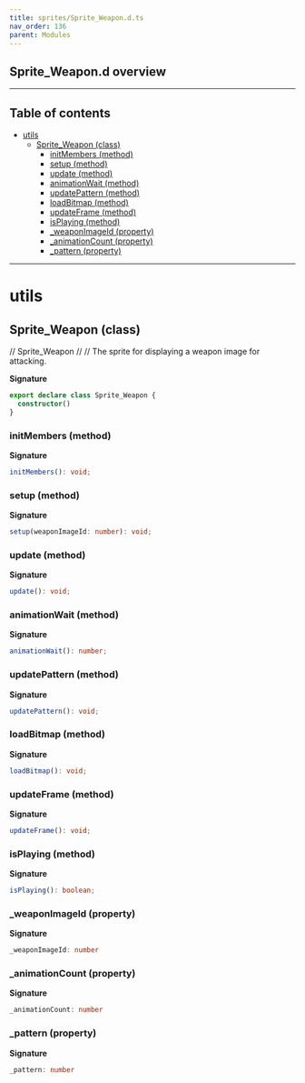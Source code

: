 ```yaml
---
title: sprites/Sprite_Weapon.d.ts
nav_order: 136
parent: Modules
---
```


## Sprite_Weapon.d overview

---

<h2 class="text-delta">Table of contents</h2>

- [utils](#utils)
  - [Sprite_Weapon (class)](#sprite_weapon-class)
    - [initMembers (method)](#initmembers-method)
    - [setup (method)](#setup-method)
    - [update (method)](#update-method)
    - [animationWait (method)](#animationwait-method)
    - [updatePattern (method)](#updatepattern-method)
    - [loadBitmap (method)](#loadbitmap-method)
    - [updateFrame (method)](#updateframe-method)
    - [isPlaying (method)](#isplaying-method)
    - [\_weaponImageId (property)](#_weaponimageid-property)
    - [\_animationCount (property)](#_animationcount-property)
    - [\_pattern (property)](#_pattern-property)

---

# utils

## Sprite_Weapon (class)

// Sprite_Weapon
//
// The sprite for displaying a weapon image for attacking.

**Signature**

```ts
export declare class Sprite_Weapon {
  constructor()
}
```

### initMembers (method)

**Signature**

```ts
initMembers(): void;
```

### setup (method)

**Signature**

```ts
setup(weaponImageId: number): void;
```

### update (method)

**Signature**

```ts
update(): void;
```

### animationWait (method)

**Signature**

```ts
animationWait(): number;
```

### updatePattern (method)

**Signature**

```ts
updatePattern(): void;
```

### loadBitmap (method)

**Signature**

```ts
loadBitmap(): void;
```

### updateFrame (method)

**Signature**

```ts
updateFrame(): void;
```

### isPlaying (method)

**Signature**

```ts
isPlaying(): boolean;
```

### \_weaponImageId (property)

**Signature**

```ts
_weaponImageId: number
```

### \_animationCount (property)

**Signature**

```ts
_animationCount: number
```

### \_pattern (property)

**Signature**

```ts
_pattern: number
```
